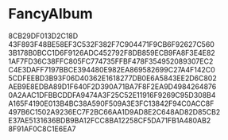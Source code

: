 # FancyAlbum
8CB29DF013D2C18D
43F893F48BE58EF3C532F382F7C904471F9CB6F92627C560
3B178B0BCC1D6F9126ADC452792F8DB859ECB9FA8F3E4E82
1AF7FD36C38FFC805FC774735FFBF478F354952089307EC2
C4E3DAFF7197BBCE394480E982EA869582699C27A4F142C0
5CDFEEBD3B93F06D40362E1618277DB0E6A5843EE2D6C802
AEB9E8EDBA89D1F640F2D390A71BA7F8F2EA9D4984264876
0A2AAC1DFBBCDDFA9474A3F25C52E11916F9269C95D308B4
A165F4190E013B4BC38A590F509A3E3FC13842F94C0ACC8F
497B6C1502A9236EC7F2BC66AA1D9AD8E2C648AD82D85CB2
E37AE5131636BDB9BA12FCC8BA12258CF5DA71FB1A480AB2
8F91AF0C8C1E6EA7
